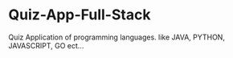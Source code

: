 # Quiz-App-Full-Stack
Quiz Application of programming languages. like JAVA, PYTHON, JAVASCRIPT, GO ect...
